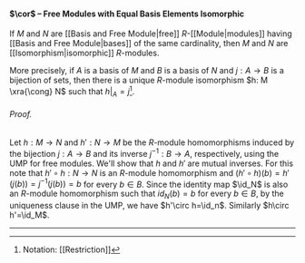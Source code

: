 #### $\cor$ – Free Modules with Equal Basis Elements Isomorphic
If $M$ and $N$ are [[Basis and Free Module|free]] $R$-[[Module|modules]] having [[Basis and Free Module|bases]] of the same cardinality, then $M$ and $N$ are [[Isomorphism|isomorphic]] $R$-modules.

More precisely, if $A$ is a basis of $M$ and $B$ is a basis of $N$ and $j:A\to B$ is a bijection of sets, then there is a unique $R$-module isomorphism $h: M \xra{\cong} N$ such that $h|_A = j$[^1].

###### *Proof.* 
Let $h:M\to N$ and $h':N\to M$ be the $R$-module homomorphisms induced by the bijection $j:A\to B$ and its inverse $j^{-1}:B\to A$, respectively, using the UMP for free modules. We'll show that $h$ and $h'$ are mutual inverses. For this note that $h'\circ h:N\to N$ is an $R$-module homomorphism and $(h'\circ h)(b)=h'(j(b))=j^{-1}(j(b))=b$ for every $b\in B$. Since the identity map $\id_N$ is also an $R$-module homomorphism such that  $id_N(b)=b$ for every $b\in B$, by the uniqueness clause in the UMP, we have $h'\circ h=\id_n$. Similarly $h\circ h'=\id_M$.
***

[^1]: Notation: [[Restriction]]